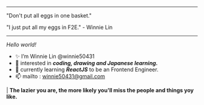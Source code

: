 
---

"Don't put all eggs in one basket."

"I just put all my eggs in F2E." - Winnie Lin

---

*Hello world!* 

- ✨ I’m Winnie Lin @winnie50431
- 👀 interested in ***coding, drawing and Japanese learning.***
- 🌱 currently learning ***ReactJS*** to be an Frontend Engineer.
- 📫 mailto : winnie50431@gmail.com


| **The lazier you are, the more likely you'll miss the people and things yoy like.**



<!---
winnie50431/winnie50431 is a ✨ special ✨ repository because its `README.md` (this file) appears on your GitHub profile.
You can click the Preview link to take a look at your changes.
--->
